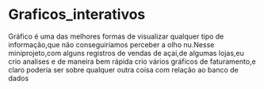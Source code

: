 # Graficos_interativos
Gráfico é uma das melhores formas de visualizar qualquer tipo de informação,que não conseguiríamos perceber a olho nu.Nesse miniprojeto,com alguns registros de vendas de açai,de  algumas lojas,eu crio analises e de maneira bem rápida crio vários gráficos de faturamento,e claro poderia ser sobre qualquer outra coisa com relação ao banco de dados
